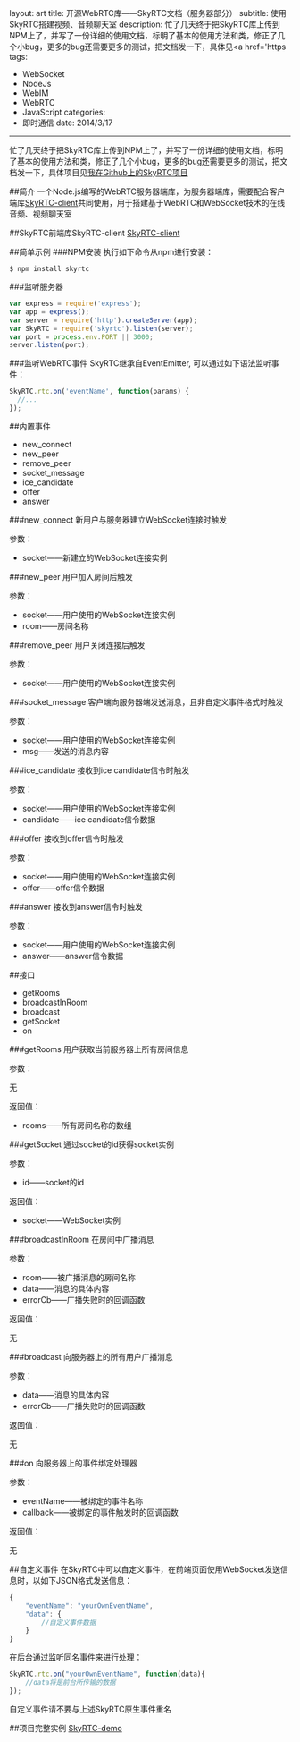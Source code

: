 layout: art
title: 开源WebRTC库——SkyRTC文档（服务器部分）
subtitle: 使用SkyRTC搭建视频、音频聊天室
description: 忙了几天终于把SkyRTC库上传到NPM上了，并写了一份详细的使用文档，标明了基本的使用方法和类，修正了几个小bug，更多的bug还需要更多的测试，把文档发一下，具体见<a href='https
tags: 
- WebSocket
- NodeJs
- WebIM
- WebRTC
- JavaScript
categories: 
- 即时通信
date: 2014/3/17
---


忙了几天终于把SkyRTC库上传到NPM上了，并写了一份详细的使用文档，标明了基本的使用方法和类，修正了几个小bug，更多的bug还需要更多的测试，把文档发一下，具体项目见[我在Github上的SkyRTC项目](https://github.com/LingyuCoder/SkyRTC)

##简介
一个Node.js编写的WebRTC服务器端库，为服务器端库，需要配合客户端库[SkyRTC-client](https://github.com/LingyuCoder/SkyRTC-client)共同使用，用于搭建基于WebRTC和WebSocket技术的在线音频、视频聊天室

##SkyRTC前端库SkyRTC-client
[SkyRTC-client](https://github.com/LingyuCoder/SkyRTC-client)

##简单示例
###NPM安装
执行如下命令从npm进行安装：
```
$ npm install skyrtc
```
###监听服务器
```javascript
var express = require('express');
var app = express();
var server = require('http').createServer(app);
var SkyRTC = require('skyrtc').listen(server);
var port = process.env.PORT || 3000;
server.listen(port);
```

###监听WebRTC事件
SkyRTC继承自EventEmitter, 可以通过如下语法监听事件：
```javascript
SkyRTC.rtc.on('eventName', function(params) {
  //...
});
```

##内置事件
* new_connect
* new_peer
* remove_peer
* socket_message
* ice_candidate
* offer
* answer

###new_connect
新用户与服务器建立WebSocket连接时触发

参数：

* socket——新建立的WebSocket连接实例

###new_peer
用户加入房间后触发

参数：

* socket——用户使用的WebSocket连接实例
* room——房间名称

###remove_peer
用户关闭连接后触发

参数：

* socket——用户使用的WebSocket连接实例

###socket_message
客户端向服务器端发送消息，且非自定义事件格式时触发

参数：

* socket——用户使用的WebSocket连接实例
* msg——发送的消息内容

###ice_candidate
接收到ice candidate信令时触发

参数：

* socket——用户使用的WebSocket连接实例
* candidate——ice candidate信令数据

###offer
接收到offer信令时触发

参数：

* socket——用户使用的WebSocket连接实例
* offer——offer信令数据

###answer
接收到answer信令时触发

参数：

* socket——用户使用的WebSocket连接实例
* answer——answer信令数据

##接口
* getRooms
* broadcastInRoom
* broadcast
* getSocket
* on

###getRooms
用户获取当前服务器上所有房间信息

参数：

无

返回值：

* rooms——所有房间名称的数组

###getSocket
通过socket的id获得socket实例

参数：

* id——socket的id

返回值：

* socket——WebSocket实例

###broadcastInRoom
在房间中广播消息

参数：

* room——被广播消息的房间名称
* data——消息的具体内容
* errorCb——广播失败时的回调函数

返回值：

无

###broadcast
向服务器上的所有用户广播消息

参数：

* data——消息的具体内容
* errorCb——广播失败时的回调函数

返回值：

无

###on
向服务器上的事件绑定处理器

参数：

* eventName——被绑定的事件名称
* callback——被绑定的事件触发时的回调函数

返回值：

无

##自定义事件
在SkyRTC中可以自定义事件，在前端页面使用WebSocket发送信息时，以如下JSON格式发送信息：
```javascript
{
    "eventName": "yourOwnEventName",
    "data": {
        //自定义事件数据
    }
}
```

在后台通过监听同名事件来进行处理：
```javascript
SkyRTC.rtc.on("yourOwnEventName", function(data){
    //data将是前台所传输的数据
});
```

自定义事件请不要与上述SkyRTC原生事件重名

##项目完整实例
[SkyRTC-demo](https://github.com/LingyuCoder/SkyRTC-demo)

